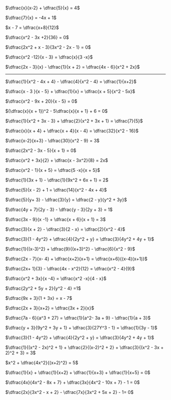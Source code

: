 $\dfrac{x}{x-2} + \dfrac{5}{x} = 4$

$\dfrac{7}{x} = -4x + 1$

$x - 7 = \dfrac{x+8}{12}$

$\dfrac{x^2 - 3x +2}{36} = 0$

$\dfrac{2x^2 + x - 3}{3x^2 - 2x - 1} = 0$

$\dfrac{x^2 -12}{x - 3} = \dfrac{x}{3 -x}$

$\dfrac{2x - 3}{x} - \dfrac{1}{x + 2} = \dfrac{4x - 6}{x^2 + 2x}$

***

$\dfrac{1}{x^2 - 4x + 4} - \dfrac{4}{x^2 - 4} = \dfrac{1}{x+2}$

$\dfrac{x - 3 }{x - 5} + \dfrac{1}{x} = \dfrac{x + 5}{x^2 - 5x}$

$\dfrac{x^2 - 9x + 20}{x - 5} = 0$

$(\dfrac{x}{x + 1})^2 - 5\dfrac{x}{x + 1} + 6 = 0$

$\dfrac{1}{x^2 + 3x - 3} + \dfrac{2}{x^2 + 3x + 1} = \dfrac{7}{5}$

$\dfrac{x}{x + 4} + \dfrac{x + 4}{x - 4} = \dfrac{32}{x^2 - 16}$

$\dfrac{x-2}{x+3} - \dfrac{30}{x^2 - 9} = 3$

$\dfrac{2x^2 - 3x - 5}{x + 1} = 0$

$\dfrac{x^2 + 3x}{2} + \dfrac{x - 3x^2}{8} = 2x$

$\dfrac{x^2 - 1}{x + 5} = \dfrac{5 -x}{x + 5}$

$\dfrac{1}{3x + 1} - \dfrac{1}{9x^2 + 6x + 1} = 2$

$\dfrac{5}{x - 2} + 1 = \dfrac{14}{x^2 - 4x + 4}$

$\dfrac{5}{y+ 3} - \dfrac{3}{y} = \dfrac{2 - y}{y^2 + 3y}$

$\dfrac{4y + 7}{2y - 3} - \dfrac{y - 3}{2y + 3} = 1$

$\dfrac{3x - 9}{x -1} + \dfrac{x + 6}{x + 1} = 3$

$\dfrac{3}{x + 2} - \dfrac{3}{2 - x} = \dfrac{2}{x^2 - 4}$

$\dfrac{3}{1 - 4y^2} + \dfrac{4}{2y^2 + y} = \dfrac{3}{4y^2 + 4y + 1}$

$\dfrac{1}{(x-3)^2} + \dfrac{9}{(x+3)^2} - \dfrac{6}{x^2 - 9}$

$\dfrac{2x - 7}{x- 4} + \dfrac{x+2}{x+1} = \dfrac{x+6}{(x-4)(x+1)}$

$\dfrac{2x+ 1}{3} - \dfrac{4x - x^2}{12} = \dfrac{x^2 - 4}{9}$

$\dfrac{x^2 + 3x}{x -4} = \dfrac{x^2 -x}{4 - x}$

$\dfrac{2y^2 + 5y + 2}{y^2 - 4} =1$

$\dfrac{9x + 3}{1 + 3x} = x - 7$

$\dfrac{2x + 3}{x+2} = \dfrac{3x + 2}{x}$

$\dfrac{7a - 6}{a^3 + 27} = \dfrac{1}{a^2- 3a + 9} - \dfrac{1}{a + 3}$

$\dfrac{y + 3}{9y^2 + 3y + 1} + \dfrac{3}{27Y^3 - 1} = \dfrac{1}{3y - 1}$

$\dfrac{3}{1 - 4y^2} + \dfrac{4}{2y^2 + y} = \dfrac{3}{4y^2 + 4y + 1}$

$\dfrac{1}{(x^2 - 2x)^2 + 1} + \dfrac{2}{(x-2)^2 + 2} + \dfrac{3}{(x^2 - 3x + 2)^2 + 3} = 3$

$x^2 + \dfrac{4x^2}{(x+2)^2} = 5$

$\dfrac{1}{x} + \dfrac{1}{x+2} + \dfrac{1}{x+3} + \dfrac{1}{x+5} = 0$

$\dfrac{4x}{4x^2 - 8x + 7} + \dfrac{3x}{4x^2 - 10x + 7} - 1 = 0$

$\dfrac{2x}{3x^2 - x + 2} - \dfrac{7x}{3x^2 + 5x + 2} - 1= 0$

